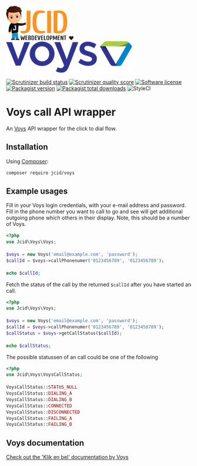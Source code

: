 [![JCID](docs/images/jcid.png "JCID")](https://www.jcid.nl) ♥ [![Voys](docs/images/voys.png "Voys")](https://www.voys.nl)

[![Scrutinizer build status](https://img.shields.io/scrutinizer/build/g/jcid/voys.svg)](https://scrutinizer-ci.com/g/JCID/voys/build-status/master)
[![Scrutinizer quality score](https://img.shields.io/scrutinizer/g/jcid/voys.svg?style=flat-square)](https://scrutinizer-ci.com/g/jcid/voys)
[![Software license](https://img.shields.io/badge/license-MIT-brightgreen.svg?style=flat-square)](LICENSE)
[![Packagist version](https://img.shields.io/packagist/v/jcid/voys.svg?style=flat-square)](https://packagist.org/packages/jcid/voys)
[![Packagist total downloads](https://img.shields.io/packagist/dt/jcid/voys.svg?style=flat-square)](https://packagist.org/packages/jcid/voys)
![StyleCI](https://styleci.io/repos/88093404/shield?branch=master)

# Voys call API wrapper

An [Voys](https://www.voys.nl) API wrapper for the click to dial flow.

## Installation

Using [Composer](https://getcomposer.org):

```sh
composer require jcid/voys
```

## Example usages

Fill in your Voys login credentials, with your e-mail address and password. Fill in the phone number you want to call to go and see will get additional outgoing phone which others in their display. Note, this should be a number of Voys.

```php
<?php
use Jcid\Voys\Voys;

$voys = new Voys('email@example.com', 'password');
$callId = $voys->callPhonenumer('0123456789', '0123456789');

echo $callId;
```

Fetch the status of the call by the returned `$callId` after you have started an call.

```php
<?php
use Jcid\Voys\Voys;

$voys = new Voys('email@example.com', 'password');
$callId = $voys->callPhonenumer('0123456789', '0123456789');
$callStatus = $voys->getCallStatus($callId);

echo $callStatus;
```

The possible statussen of an call could be one of the following

```php
<?php
use Jcid\Voys\VoysCallStatus;

VoysCallStatus::STATUS_NULL
VoysCallStatus::DIALING_A
VoysCallStatus::DIALING_B
VoysCallStatus::CONNECTED
VoysCallStatus::DISCONNECTED
VoysCallStatus::FAILING_A
VoysCallStatus::FAILING_B
```

## Voys documentation

[Check out the 'Klik en bel' documentation by Voys](https://help.voys.nl/index.php/Klik_en_bel)
